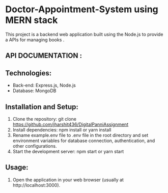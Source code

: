 # Doctor-Appointment-System using MERN stack

This project is a backend web application built using the Node.js to provide a APIs for managing books . 

## API DOCUMENTATION :


## Technologies:

- Back-end: Express.js, Node.js
- Database: MongoDB

## Installation and Setup:

1. Clone the repository: git clone https://github.com/jharshit436/DigitalPanniAssignment
2. Install dependencies: npm install or yarn install
3. Rename example.env file to .env file in the root directory and set environment variables for database connection, authentication, and other configurations.
4. Start the development server: npm start or yarn start

## Usage:

1. Open the application in your web browser (usually at http://localhost:3000).

